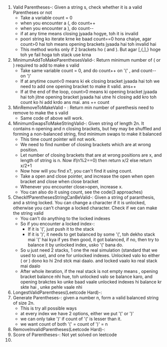 1. Valid Parentheses-: Given a string s, check whether it is a valid Parentheses or not
   - Take a variable count  = 0
   - when you encounter a (, do count++
   - when you encounter a ), do count--
   - if at any time means closing jyaada hogye, toh it is invalid
   - poori string ko iterate krne ke baad count==0 hona chaiye, agar count>0 hai toh means opening brackets jyaada hai toh invalid hai
   - This method works only if 2 brackets ho ( and ). But agar [,{,],}  hoge toh ye fail hoga toh stack use krna
2. MinimumAddToMakeParenthesesValid-: Return minimum number of ( or ) required to add to make s valid
   - Take same variable count = 0, and do count++ on '(' ,  and count-- on ')'
   - If at anytime count<0 means ki ek closing bracket jyaada hai toh we need to add one opening bracket to make it valid. ans++
   - If at the end of the loop, count>0 means ki opening bracket jyaada hai toh jitne opening bracket jyaada hai utne hi closing add kro toh count ko hi add krdo ans mai. ans += count
3. MinRemoveToMakeValid - : Return min number of parethesis need to remove to make the s valid
   - Same code of above will work.
4. MinimumSwapsToMakeStringValid-: Given string of length 2n. It contains n opening and n closing brackets, but hey may be shuffled and forming a non-balanced string, find minimum swaps to make it balanced
   - This time count pointer will not work.
   - We need to find number of closing brackets which are at wrong position.
   - Let number of closing brackets that are at wrong positions are x, and length of string is n. Now if(n%2==0) then return x/2 else return x/2+1
   - Now how will you find x?, you can't find it using count.
   - Take a open and close pointer, and increase the open when open bracket and close when close bracket
   - Whenever you encounter close>open, increase x.
   - You can also do it using count, see the code(3 approaches)
5. CheckIfParenthesesStringCanBeValid-: Given a string of paranthesis, and a string locked. You can change a character if it is unlocked, otherwise you can't change a locked character. Check if we can make the string valid
   - You can't do anything to the locked indexes
   - So if you encounter a locked index-:
      - If it is '(', just push it to the stack
      - If it is ')', it needs to get balanced by some '(', toh dekho stack mai '(' hai kya if yes then good, it got balanced, if no, then try to balance it by unlocked index, usko '(' bana do.
   - So u just need 2 stacks, 1 one the real simulation (standard that we used to use), and one for unlocked indexes. Unlocked valo ko either ( or ) dono ko hi 2nd stck mai daalo. and locked vaalo ko real stack mai daalo 
   - After whole iteration, if the real stack is not empty means , opening bracket balance nhi hue, toh unlocked valo se balance karo, and opening brakctes ko unke baad vaale unlocked indexes hi balance kr skte hai , unke pehle vaale nhi
6. LongestValidParentheses(Leetcode Hard)-: 
7. Generate Parentheses-: given a number n, form a valid balanced string of size 2n.
   - This is try all possible ways
   - at every index we have 2 options, either we put '(' or ')'
   - we can only take ')' if count of '(' is lesser than it.
   - we want count of both '(' = count of ')' = n
8. RemoveInvalidParentheses(Leetcode Hard)-: 
9. Score of Parentheses-: Not yet solved on leetcode
10. 